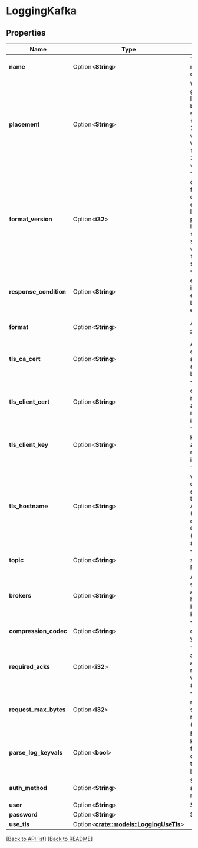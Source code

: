# LoggingKafka

## Properties

Name | Type | Description | Notes
------------ | ------------- | ------------- | -------------
**name** | Option<**String**> | The name for the real-time logging configuration. | 
**placement** | Option<**String**> | Where in the generated VCL the logging call should be placed. If not set, endpoints with `format_version` of 2 are placed in `vcl_log` and those with `format_version` of 1 are placed in `vcl_deliver`.  | 
**format_version** | Option<**i32**> | The version of the custom logging format used for the configured endpoint. The logging call gets placed by default in `vcl_log` if `format_version` is set to `2` and in `vcl_deliver` if `format_version` is set to `1`.  | [default to FormatVersion_v2]
**response_condition** | Option<**String**> | The name of an existing condition in the configured endpoint, or leave blank to always execute. | 
**format** | Option<**String**> | A Fastly [log format string](https://docs.fastly.com/en/guides/custom-log-formats). | [default to %h %l %u %t "%r" %&gt;s %b]
**tls_ca_cert** | Option<**String**> | A secure certificate to authenticate a server with. Must be in PEM format. | [default to null]
**tls_client_cert** | Option<**String**> | The client certificate used to make authenticated requests. Must be in PEM format. | [default to null]
**tls_client_key** | Option<**String**> | The client private key used to make authenticated requests. Must be in PEM format. | [default to null]
**tls_hostname** | Option<**String**> | The hostname to verify the server's certificate. This should be one of the Subject Alternative Name (SAN) fields for the certificate. Common Names (CN) are not supported. | [default to null]
**topic** | Option<**String**> | The Kafka topic to send logs to. Required. | 
**brokers** | Option<**String**> | A comma-separated list of IP addresses or hostnames of Kafka brokers. Required. | 
**compression_codec** | Option<**String**> | The codec used for compression of your logs. | 
**required_acks** | Option<**i32**> | The number of acknowledgements a leader must receive before a write is considered successful. | [default to RequiredAcks_one]
**request_max_bytes** | Option<**i32**> | The maximum number of bytes sent in one request. Defaults `0` (no limit). | [default to 0]
**parse_log_keyvals** | Option<**bool**> | Enables parsing of key=value tuples from the beginning of a logline, turning them into [record headers](https://cwiki.apache.org/confluence/display/KAFKA/KIP-82+-+Add+Record+Headers). | 
**auth_method** | Option<**String**> | SASL authentication method. | 
**user** | Option<**String**> | SASL user. | 
**password** | Option<**String**> | SASL password. | 
**use_tls** | Option<[**crate::models::LoggingUseTls**](LoggingUseTls.md)> |  | 

[[Back to API list]](../README.md#documentation-for-api-endpoints) [[Back to README]](../README.md)


